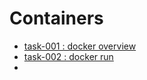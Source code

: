 # Containers


- [task-001 : docker overview](task-001-docker-overview)
- [task-002 : docker run ](task-002-docker-run)
- 
